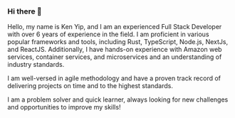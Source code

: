 ### Hi there 👋

Hello, my name is Ken Yip, and I am an experienced Full Stack Developer with over 6 years of experience in the field. I am proficient in various popular frameworks and tools, including Rust, TypeScript, Node.js, NextJs, and ReactJS. Additionally, I have hands-on experience with Amazon web services, container services, and microservices and an understanding of industry standards.

I am well-versed in agile methodology and have a proven track record of delivering projects on time and to the highest standards.

I am a problem solver and quick learner, always looking for new challenges and opportunities to improve my skills!
